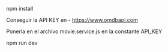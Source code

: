 npm install

Conseguir la API KEY en - https://www.omdbapi.com

Ponerla en el archivo movie.service.js en la constante API_KEY

npm run dev
